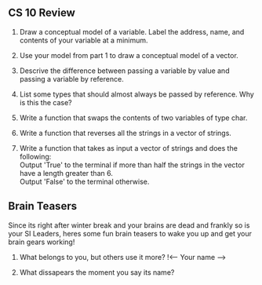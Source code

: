 CS 10 Review
---

1) Draw a conceptual model of a variable. Label the address, name, and contents of your variable at a minimum.

2) Use your model from part 1 to draw a conceptual model of a vector.

3) Descrive the difference between passing a variable by value and passing a variable by reference.

4) List some types that should almost always be passed by reference. Why is this the case?

5) Write a function that swaps the contents of two variables of type char.

6) Write a function that reverses all the strings in a vector of strings.

7) Write a function that takes as input a vector of strings and does the following: <br>
   Output 'True' to the terminal if more than half the strings in the vector have a length greater than 6.<br>
   Output 'False' to the terminal otherwise.<br>

Brain Teasers
---

Since its right after winter break and your brains are dead and frankly so is your SI Leaders,
heres some fun brain teasers to wake you up and get your brain gears working!

1) What belongs to you, but others use it more? !<-- Your name -->

2) What dissapears the moment you say its name?
